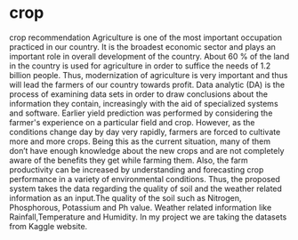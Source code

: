 # crop
crop recommendation
Agriculture is one of the most important occupation practiced in our country. It is the broadest economic sector and plays an important role in overall development of the country. About 60 % of the land in the country is used for agriculture in order to suffice the needs of 1.2 billion people. Thus, modernization of agriculture is very important and thus will lead the farmers of our country towards profit. Data analytic (DA) is the process of examining data sets in order to draw conclusions about the information they contain, increasingly with the aid of specialized systems and software. Earlier yield prediction was performed by considering the farmer's experience on a particular field and crop. However, as the conditions change day by day very rapidly, farmers are forced to cultivate more and more crops. Being this as the current situation, many of them don’t have enough knowledge about the new crops and are not completely aware of the benefits they get while farming them. Also, the farm productivity can be increased by understanding and forecasting crop performance in a variety of environmental conditions. Thus, the proposed system takes the data regarding the quality of soil and the weather related information as an input.The quality of the soil such as Nitrogen, Phosphorous, Potassium and Ph value. Weather related information like Rainfall,Temperature and Humidity. In my project we are taking the datasets from Kaggle website.
